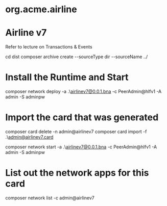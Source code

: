 # org.acme.airline

# Airline v7

Refer to lecture on Transactions & Events

cd dist
composer archive create  --sourceType dir --sourceName ../

# Install the Runtime and Start
composer network deploy -a .\airlinev7@0.0.1.bna -c PeerAdmin@hlfv1 -A admin -S adminpw

# Import the card that was generated
composer card delete -n admin@airlinev7
composer card import -f .\admin@airlinev7.card

composer network start -a .\airlinev7@0.0.1.bna -c PeerAdmin@hlfv1 -A admin -S adminpw



# List out the network apps for this card
composer network list  -c admin@airlinev7